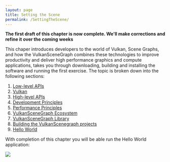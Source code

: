 ```yaml
---
layout: page
title: Setting the Scene
permalink: /SettingTheScene/
---
```


**The first draft of this chapter is now complete.  We'll make corrections and refine it over the coming weeks**

This chaper introduces developers to the world of Vulkan, Scene Graphs, and how the VulkanSceneGraph combines these technologies to improve productivity and deliver high performance graphics and compute applications, takes you through downloading, building and installing the software and running the first exercise.  The topic is broken down into the following sections:

1. [Low-level APIs](LowLevelAPIs.md)
1. [Vulkan](Vulkan.md)
1. [High-level APIs](HighLevelAPIs.md)
1. [Development Principles](DevelopmentPrinciples.md)
1. [Performance Principles](PerformancePrinciples.md)
1. [VulkanSceneGraph Ecosystem](Ecosystem.md)
1. [VulkanSceneGraph Library](VulkanSceneGraphLibrary.md)
1. [Building the VulkanScenegraph projects](BuildingVulkanSceneGraph.md)
1. [Hello World](HelloWorld.md)

With completion of this chapter you will be able run the Hello World application:

![](../images/hello_world.png)

